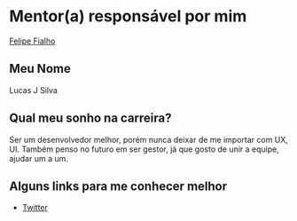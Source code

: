 # Mentor(a) responsável por mim

[Felipe Fialho](/profiles/mentors/profiles/felipe_fialho.md)

## Meu Nome

Lucas J Silva

## Qual meu sonho na carreira?

Ser um desenvolvedor melhor, porém nunca deixar de me importar com UX, UI. Também penso no futuro em ser gestor, já que gosto de unir a equipe, ajudar um a um.

## Alguns links para me conhecer melhor

- [Twitter](https://twitter.com/lucas_dejsilva)